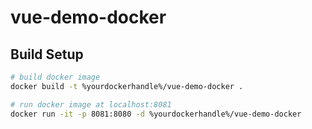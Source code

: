 # vue-demo-docker
## Build Setup

``` bash
# build docker image
docker build -t %yourdockerhandle%/vue-demo-docker .

# run docker image at localhost:8081
docker run -it -p 8081:8080 -d %yourdockerhandle%/vue-demo-docker
```
